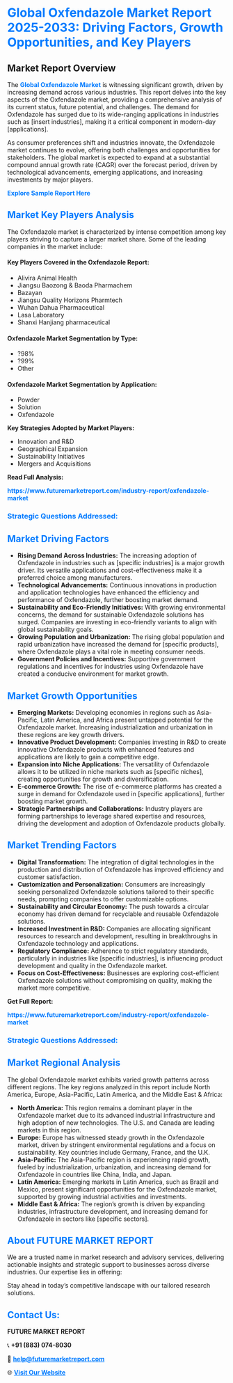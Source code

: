 <h1 style="color: #007BFF;">Global Oxfendazole Market Report 2025-2033: Driving Factors, Growth Opportunities, and Key Players</h1>

<section id="overview">
<h2>Market Report Overview</h2>
<p>The <a href="https://www.futuremarketreport.com/industry-report/oxfendazole-market" style="color: #007BFF; text-decoration: none;"><strong>Global Oxfendazole Market</strong></a> is witnessing significant growth, driven by increasing demand across various industries. This report delves into the key aspects of the Oxfendazole market, providing a comprehensive analysis of its current status, future potential, and challenges. The demand for Oxfendazole has surged due to its wide-ranging applications in industries such as [insert industries], making it a critical component in modern-day [applications].</p>
<p>As consumer preferences shift and industries innovate, the Oxfendazole market continues to evolve, offering both challenges and opportunities for stakeholders. The global market is expected to expand at a substantial compound annual growth rate (CAGR) over the forecast period, driven by technological advancements, emerging applications, and increasing investments by major players.</p>
</section>

<section id="overview">
<p><a href="https://www.futuremarketreport.com/request-sample/reportId=121798" style="color: #007BFF; text-decoration: none;"><strong>Explore Sample Report Here</strong></a></p>
</section>

<section id="key-players">
<h2 style="color: #007BFF;">Market Key Players Analysis</h2>
<p>The Oxfendazole market is characterized by intense competition among key players striving to capture a larger market share. Some of the leading companies in the market include:</p>
<h4>Key Players Covered in the Oxfendazole Report:</h4>
<ul><li>Alivira Animal Health</li><li>Jiangsu Baozong &amp; Baoda Pharmachem</li><li>Bazayan</li><li>Jiangsu Quality Horizons Pharmtech</li><li>Wuhan Dahua Pharmaceutical</li><li>Lasa Laboratory</li><li>Shanxi Hanjiang pharmaceutical</li></ul>
<h4>Oxfendazole Market Segmentation by Type:</h4>
<ul><li>?98%</li><li>?99%</li><li>Other</li></ul>

<h4>Oxfendazole Market Segmentation by Application:</h4>
<ul><li>Powder</li><li>Solution</li><li>Oxfendazole</li></ul>
<p><strong>Key Strategies Adopted by Market Players:</strong></p>
<ul>
<li>Innovation and R&D</li>
<li>Geographical Expansion</li>
<li>Sustainability Initiatives</li>
<li>Mergers and Acquisitions</li>
</ul>
</section>

<section>
<p><strong>Read Full Analysis: </strong></p><a href="https://www.futuremarketreport.com/industry-report/oxfendazole-market" style="color: #007BFF; text-decoration: none;"><strong>https://www.futuremarketreport.com/industry-report/oxfendazole-market</strong></a>
<h3 style="color: #007BFF;">Strategic Questions Addressed:</h3>
</section>

<section id="driving-factors">
<h2 style="color: #007BFF;">Market Driving Factors</h2>
<ul>
<li><strong>Rising Demand Across Industries:</strong> The increasing adoption of Oxfendazole in industries such as [specific industries] is a major growth driver. Its versatile applications and cost-effectiveness make it a preferred choice among manufacturers.</li>
<li><strong>Technological Advancements:</strong> Continuous innovations in production and application technologies have enhanced the efficiency and performance of Oxfendazole, further boosting market demand.</li>
<li><strong>Sustainability and Eco-Friendly Initiatives:</strong> With growing environmental concerns, the demand for sustainable Oxfendazole solutions has surged. Companies are investing in eco-friendly variants to align with global sustainability goals.</li>
<li><strong>Growing Population and Urbanization:</strong> The rising global population and rapid urbanization have increased the demand for [specific products], where Oxfendazole plays a vital role in meeting consumer needs.</li>
<li><strong>Government Policies and Incentives:</strong> Supportive government regulations and incentives for industries using Oxfendazole have created a conducive environment for market growth.</li>
</ul>
</section>

<section id="growth-opportunities">
<h2 style="color: #007BFF;">Market Growth Opportunities</h2>
<ul>
<li><strong>Emerging Markets:</strong> Developing economies in regions such as Asia-Pacific, Latin America, and Africa present untapped potential for the Oxfendazole market. Increasing industrialization and urbanization in these regions are key growth drivers.</li>
<li><strong>Innovative Product Development:</strong> Companies investing in R&D to create innovative Oxfendazole products with enhanced features and applications are likely to gain a competitive edge.</li>
<li><strong>Expansion into Niche Applications:</strong> The versatility of Oxfendazole allows it to be utilized in niche markets such as [specific niches], creating opportunities for growth and diversification.</li>
<li><strong>E-commerce Growth:</strong> The rise of e-commerce platforms has created a surge in demand for Oxfendazole used in [specific applications], further boosting market growth.</li>
<li><strong>Strategic Partnerships and Collaborations:</strong> Industry players are forming partnerships to leverage shared expertise and resources, driving the development and adoption of Oxfendazole products globally.</li>
</ul>
</section>

<section id="trending-factors">
<h2 style="color: #007BFF;">Market Trending Factors</h2>
<ul>
<li><strong>Digital Transformation:</strong> The integration of digital technologies in the production and distribution of Oxfendazole has improved efficiency and customer satisfaction.</li>
<li><strong>Customization and Personalization:</strong> Consumers are increasingly seeking personalized Oxfendazole solutions tailored to their specific needs, prompting companies to offer customizable options.</li>
<li><strong>Sustainability and Circular Economy:</strong> The push towards a circular economy has driven demand for recyclable and reusable Oxfendazole solutions.</li>
<li><strong>Increased Investment in R&D:</strong> Companies are allocating significant resources to research and development, resulting in breakthroughs in Oxfendazole technology and applications.</li>
<li><strong>Regulatory Compliance:</strong> Adherence to strict regulatory standards, particularly in industries like [specific industries], is influencing product development and quality in the Oxfendazole market.</li>
<li><strong>Focus on Cost-Effectiveness:</strong> Businesses are exploring cost-efficient Oxfendazole solutions without compromising on quality, making the market more competitive.</li>
</ul>
</section>

<section>
<p><strong>Get Full Report: </strong></p><a href="https://www.futuremarketreport.com/industry-report/oxfendazole-market" style="color: #007BFF; text-decoration: none;"><strong>https://www.futuremarketreport.com/industry-report/oxfendazole-market</strong></a>
<h3 style="color: #007BFF;">Strategic Questions Addressed:</h3>
</section>


<section id="regional-analysis">
<h2 style="color: #007BFF;">Market Regional Analysis</h2>
<p>The global Oxfendazole market exhibits varied growth patterns across different regions. The key regions analyzed in this report include North America, Europe, Asia-Pacific, Latin America, and the Middle East & Africa:</p>
<ul>
<li><strong>North America:</strong> This region remains a dominant player in the Oxfendazole market due to its advanced industrial infrastructure and high adoption of new technologies. The U.S. and Canada are leading markets in this region.</li>
<li><strong>Europe:</strong> Europe has witnessed steady growth in the Oxfendazole market, driven by stringent environmental regulations and a focus on sustainability. Key countries include Germany, France, and the U.K.</li>
<li><strong>Asia-Pacific:</strong> The Asia-Pacific region is experiencing rapid growth, fueled by industrialization, urbanization, and increasing demand for Oxfendazole in countries like China, India, and Japan.</li>
<li><strong>Latin America:</strong> Emerging markets in Latin America, such as Brazil and Mexico, present significant opportunities for the Oxfendazole market, supported by growing industrial activities and investments.</li>
<li><strong>Middle East & Africa:</strong> The region’s growth is driven by expanding industries, infrastructure development, and increasing demand for Oxfendazole in sectors like [specific sectors].</li>
</ul>
</section>

<footer>
<h2 style="color: #007BFF;">About FUTURE MARKET REPORT</h2>
<p>We are a trusted name in market research and advisory services, delivering actionable insights and strategic support to businesses across diverse industries. Our expertise lies in offering:</p>

<p>Stay ahead in today’s competitive landscape with our tailored research solutions.</p>

<h2 style="color: #007BFF;">Contact Us:</h2>
<p><strong>FUTURE MARKET REPORT</strong></p>
<p>📞 <strong>+91 (883) 074-8030</strong></p>
<p>📧 <strong><a href="mailto:help@futuremarketreport.com" style="color: #007BFF;">help@futuremarketreport.com</a></strong></p>
<p>🌐 <strong><a href="https://www.futuremarketreport.com/" style="color: #007BFF;">Visit Our Website</a></strong></p>
</footer>